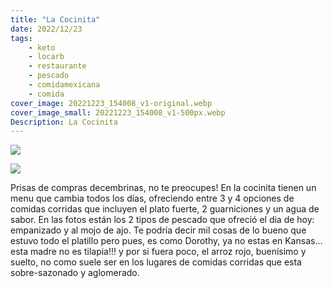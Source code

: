 ```yaml
---
title: "La Cocinita"
date: 2022/12/23
tags:
    - keto
    - locarb
    - restaurante
    - pescado
    - comidamexicana
    - comida
cover_image: 20221223_154008_v1-original.webp
cover_image_small: 20221223_154008_v1-500px.webp
Description: La Cocinita
---
```


[![](20221223_154008_v1-800px.webp)](20221223_154008_v1-original.webp)

[![](20221223_154034_v1-800px.webp)](20221223_154034_v1-original.webp)

Prisas de compras decembrinas, no te preocupes! En la cocinita tienen un menu que cambia todos los días, ofreciendo entre 3 y 4 opciones de comidas corridas que incluyen el plato fuerte, 2 guarniciones y un agua de sabor. En las fotos están los 2 tipos de pescado que ofreció el dia de hoy: empanizado y al mojo de ajo. Te podría decir mil cosas de lo bueno que estuvo todo el platillo pero pues, es como Dorothy, ya no estas en Kansas... esta madre no es tilapia!!! y por si fuera poco, el arroz rojo, buenísimo y suelto, no como suele ser en los lugares de comidas corridas que esta sobre-sazonado y aglomerado.
